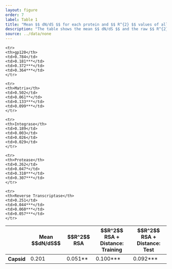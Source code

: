 ```yaml
---
layout: figure
order: 7
label: Table 1
title: "Mean $$ dN/dS $$ for each protein and $$ R^{2} $$ values of all models."
description: "The table shows the mean $$ dN/dS $$ and the raw $$ R^{2} $$ values that are plotted in [Figure 6](#figure-6). Models with * have 0.01 < p < 0.05, those with ** have 0.001 < p < 0.01, and those with *** have p < 0.001."
source: ../data/none
---
```

<table class="table table-bordered">
<thead>
    <tr>
    <th></th>
    <th>Mean $$dN/dS$$</th>
    <th>$$R^2$$ RSA</th>
    <th>$$R^2$$ RSA + Distance: Training</th>
    <th>$$R^2$$ RSA + Distance: Test</th>
    </tr>
</thead>
<tbody>
    <tr>
    <th>Capsid</th>
    <td>0.201</td>
    <td>0.051**</td>
    <td>0.100***</td>
    <td>0.092***</td>
    </tr>
    
    <tr>
    <th>gp120</th>
    <td>0.784</td>
    <td>0.181***</td>
    <td>0.372***</td>
    <td>0.364***</td>
    </tr>
    
    <tr>
    <th>Matrix</th>
    <td>0.502</td>
    <td>0.061**</td>
    <td>0.133***</td>
    <td>0.099***</td>
    </tr>
    
    <tr>
    <th>Integrase</th>
    <td>0.189</td>
    <td>0.003</td>
    <td>0.026</td>
    <td>0.029</td>
    </tr>
    
    <tr>
    <th>Protease</th>
    <td>0.262</td>
    <td>0.047*</td>
    <td>0.310***</td>
    <td>0.307***</td>
    </tr>
    
    <tr>
    <th>Reverse Transcriptase</th>
    <td>0.251</td>
    <td>0.044***</td>
    <td>0.060***</td>
    <td>0.057***</td>
    </tr>
    
</tbody>
</table>